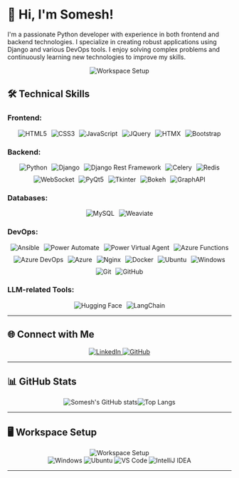 # 👋 Hi, I'm Somesh!

I'm a passionate Python developer with experience in both frontend and backend technologies. I specialize in creating robust applications using Django and various DevOps tools. I enjoy solving complex problems and continuously learning new technologies to improve my skills.

<div align="center">
  <img src="https://user-images.githubusercontent.com/74038190/212748842-9fcbad5b-6173-4175-8a61-521f3dbb7514.gif" alt="Workspace Setup" />
</div>

## 🛠️ Technical Skills

### Frontend:
<div style="display: flex; justify-content: center; flex-wrap: wrap; gap: 10px;">
  <img src="https://img.shields.io/badge/HTML5-E34F26?style=for-the-badge&logo=html5&logoColor=white" alt="HTML5" />
  <img src="https://img.shields.io/badge/CSS3-1572B6?style=for-the-badge&logo=css3&logoColor=white" alt="CSS3" />
  <img src="https://img.shields.io/badge/JavaScript-F7DF1E?style=for-the-badge&logo=javascript&logoColor=black" alt="JavaScript" />
  <img src="https://img.shields.io/badge/JQuery-0769AD?style=for-the-badge&logo=jquery&logoColor=white" alt="JQuery" />
  <img src="https://img.shields.io/badge/HTMX-0066CC?style=for-the-badge&logo=html5&logoColor=white" alt="HTMX" />
  <img src="https://img.shields.io/badge/Bootstrap-563D7C?style=for-the-badge&logo=bootstrap&logoColor=white" alt="Bootstrap" />
</div>

### Backend:
<div style="display: flex; justify-content: center; flex-wrap: wrap; gap: 10px;">
  <img src="https://img.shields.io/badge/Python-3776AB?style=for-the-badge&logo=python&logoColor=white" alt="Python" />
  <img src="https://img.shields.io/badge/Django-092E20?style=for-the-badge&logo=django&logoColor=white" alt="Django" />
  <img src="https://img.shields.io/badge/Django%20Rest%20Framework-092E20?style=for-the-badge&logo=django&logoColor=red" alt="Django Rest Framework" />
  <img src="https://img.shields.io/badge/Celery-37814A?style=for-the-badge&logo=celery&logoColor=white" alt="Celery" />
  <img src="https://img.shields.io/badge/Redis-DC382D?style=for-the-badge&logo=redis&logoColor=white" alt="Redis" />
  <img src="https://img.shields.io/badge/WebSocket-010101?style=for-the-badge&logo=websocket&logoColor=white" alt="WebSocket" />
  <img src="https://img.shields.io/badge/PyQt5-41CD52?style=for-the-badge&logo=qt&logoColor=white" alt="PyQt5" />
  <img src="https://img.shields.io/badge/Tkinter-3E7546?style=for-the-badge&logo=tkinter&logoColor=white" alt="Tkinter" />
  <img src="https://img.shields.io/badge/Bokeh-FFCC2A?style=for-the-badge&logo=bokeh&logoColor=black" alt="Bokeh" />
  <img src="https://img.shields.io/badge/GraphAPI-0266CC?style=for-the-badge&logo=microsoft&logoColor=white" alt="GraphAPI" />
</div>

### Databases:
<div style="display: flex; justify-content: center; flex-wrap: wrap; gap: 10px;">
  <img src="https://img.shields.io/badge/MySQL-4479A1?style=for-the-badge&logo=mysql&logoColor=white" alt="MySQL" />
  <img src="https://img.shields.io/badge/Weaviate-008080?style=for-the-badge&logo=weaviate&logoColor=white" alt="Weaviate" />
</div>

### DevOps:
<div style="display: flex; justify-content: center; flex-wrap: wrap; gap: 10px;">
  <img src="https://img.shields.io/badge/Ansible-EE0000?style=for-the-badge&logo=ansible&logoColor=white" alt="Ansible" />
  <img src="https://img.shields.io/badge/Power%20Automate-0066FF?style=for-the-badge&logo=power-automate&logoColor=white" alt="Power Automate" />
  <img src="https://img.shields.io/badge/Power%20Virtual%20Agent-0E76A8?style=for-the-badge&logo=microsoft&logoColor=white" alt="Power Virtual Agent" />
  <img src="https://img.shields.io/badge/Azure%20Functions-0066FF?style=for-the-badge&logo=azure-functions&logoColor=white" alt="Azure Functions" />
  <img src="https://img.shields.io/badge/Azure%20DevOps-0078D7?style=for-the-badge&logo=azure-devops&logoColor=white" alt="Azure DevOps" />
  <img src="https://img.shields.io/badge/Azure-0089D6?style=for-the-badge&logo=microsoft-azure&logoColor=white" alt="Azure" />
  <img src="https://img.shields.io/badge/Nginx-009639?style=for-the-badge&logo=nginx&logoColor=white" alt="Nginx" />
  <img src="https://img.shields.io/badge/Docker-2496ED?style=for-the-badge&logo=docker&logoColor=white" alt="Docker" />
  <img src="https://img.shields.io/badge/Ubuntu-E95420?style=for-the-badge&logo=ubuntu&logoColor=white" alt="Ubuntu" />
  <img src="https://img.shields.io/badge/Windows-0078D6?style=for-the-badge&logo=windows&logoColor=white" alt="Windows" />
  <img src="https://img.shields.io/badge/Git-F05032?style=for-the-badge&logo=git&logoColor=white" alt="Git" />
  <img src="https://img.shields.io/badge/GitHub-181717?style=for-the-badge&logo=github&logoColor=white" alt="GitHub" />
</div>

### LLM-related Tools:
<div style="display: flex; justify-content: center; flex-wrap: wrap; gap: 10px;">
  <img src="https://img.shields.io/badge/Hugging%20Face-FFAE33?style=for-the-badge&logo=huggingface&logoColor=black" alt="Hugging Face" />
  <img src="https://img.shields.io/badge/LangChain-00BFFF?style=for-the-badge&logo=langchain&logoColor=white" alt="LangChain" />
</div>

---

## 🌐 Connect with Me
<div align="center">
  <a href="https://www.linkedin.com/in/somesh-hiremath-519b35151/">
    <img src="https://img.shields.io/badge/LinkedIn-0A66C2?style=for-the-badge&logo=linkedin&logoColor=white" alt="LinkedIn" />
  </a>
  <a href="https://github.com/Somesh123-create">
    <img src="https://img.shields.io/badge/GitHub-181717?style=for-the-badge&logo=github&logoColor=white" alt="GitHub" />
  </a>
</div>

---

## 📊 GitHub Stats

<div style="display: flex; justify-content: center; gap: 20 px;">
  <img src="https://github-readme-stats.vercel.app/api?username=Somesh123-create&show_icons=true&theme=radical" alt="Somesh's GitHub stats" style="max-width: 45%;"/>
  <img src="https://github-readme-stats.vercel.app/api/top-langs/?username=Somesh123-create&layout=compact&theme=radical" alt="Top Langs" style="max-width: 45%;"/>
</div>

---

## 🖥️ Workspace Setup
<div align="center">
  <img src="https://user-images.githubusercontent.com/74038190/229223263-cf2e4b07-2615-4f87-9c38-e37600f8381a.gif" alt="Workspace Setup" />
</div>

<div align="center">
  <img src="https://img.shields.io/badge/Windows-0078D6?style=for-the-badge&logo=windows&logoColor=white" alt="Windows" />
  <img src="https://img.shields.io/badge/Ubuntu-E95420?style=for-the-badge&logo=ubuntu&logoColor=white" alt="Ubuntu" />
  <img src="https://img.shields.io/badge/VS%20Code-007ACC?style=for-the-badge&logo=visual-studio-code&logoColor=white" alt="VS Code" />
  <img src="https://img.shields.io/badge/IntelliJ%20IDEA-000000?style=for-the-badge&logo=intellijidea&logoColor=white" alt="IntelliJ IDEA" />
</div>

---

